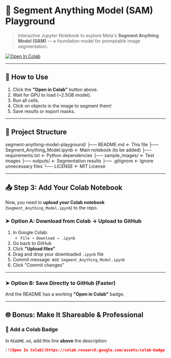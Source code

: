 # 🧠 Segment Anything Model (SAM) Playground

> Interactive Jupyter Notebook to explore Meta's **Segment Anything Model (SAM)** — a foundation model for promptable image segmentation.

[![Open In Colab](https://colab.research.google.com/assets/colab-badge.svg)](https://colab.research.google.com/github/Tajuddin008/segment-anything-model-playground/blob/main/Segment_Anything_Model.ipynb)

---

## 🚀 How to Use

1. Click the **"Open in Colab"** button above.
2. Wait for GPU to load (~2.5GB model).
3. Run all cells.
4. Click on objects in the image to segment them!
5. Save results or export masks.

---

## 📁 Project Structure
segment-anything-model-playground/
├── README.md                     ← This file
├── Segment_Anything_Model.ipynb  ← Main notebook (to be added)
├── requirements.txt              ← Python dependencies
├── sample_images/                ← Test images
├── outputs/                      ← Segmentation results
├── .gitignore                    ← Ignore unnecessary files
└── LICENSE                       ← MIT License

---

## 📤 Step 3: Add Your Colab Notebook

Now, you need to **upload your Colab notebook** (`Segment_Anything_Model.ipynb`) to the repo.

### ➤ Option A: Download from Colab → Upload to GitHub

1. In Google Colab:
   - `File → Download → .ipynb`
2. Go back to GitHub
3. Click **"Upload files"**
4. Drag and drop your downloaded `.ipynb` file
5. Commit message: `Add Segment_Anything_Model.ipynb`
6. Click "Commit changes"

---

### ➤ Option B: Save Directly to GitHub (Faster)


And the README has a working **"Open in Colab"** badge.

---

## 🌐 Bonus: Make It Shareable & Professional

### 🔗 Add a Colab Badge

In `README.md`, add this line **above** the description:

```markdown
[![Open In Colab](https://colab.research.google.com/assets/colab-badge.svg)](https://colab.research.google.com/github/Tajuddin008/segment-anything-model-playground/blob/main/Segment_Anything_Model.ipynb)
